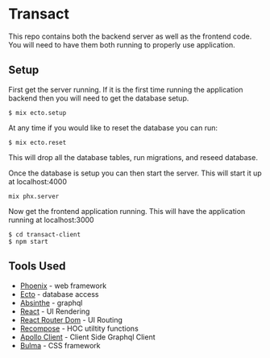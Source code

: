 # Transact

This repo contains both the backend server as well as the frontend code. You will need to have them both running to properly use application.

## Setup

First get the server running. If it is the first time running the application backend then you will need to get the database setup.

```
$ mix ecto.setup
```

At any time if you would like to reset the database you can run:

```
$ mix ecto.reset
```

This will drop all the database tables, run migrations, and reseed database.

Once the database is setup you can then start the server. This will start it up at localhost:4000

```
mix phx.server
```

Now get the frontend application running. This will have the application running at localhost:3000

```
$ cd transact-client
$ npm start
```

## Tools Used

- [Phoenix](https://hexdocs.pm/phoenix/overview.html) - web framework
- [Ecto](https://hexdocs.pm/ecto/Ecto.html) - database access
- [Absinthe](https://hexdocs.pm/absinthe/overview.html) - graphql
- [React](https://reactjs.org/) - UI Rendering
- [React Router Dom](https://reacttraining.com/react-router/web/guides/quick-start) - UI Routing
- [Recompose](https://github.com/acdlite/recompose/blob/master/docs/API.md) - HOC utiltity functions
- [Apollo Client](https://www.apollographql.com/docs/react/essentials/get-started.html) - Client Side Graphql Client
- [Bulma](https://bulma.io/documentation/) - CSS framework

